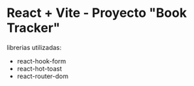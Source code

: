 # React + Vite - Proyecto "Book Tracker"

librerias utilizadas:
- react-hook-form
- react-hot-toast
- react-router-dom
  


